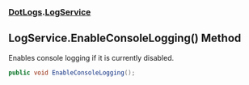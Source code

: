 ### [DotLogs](DotLogs.md 'DotLogs').[LogService](DotLogs.LogService.md 'DotLogs\.LogService')

## LogService\.EnableConsoleLogging\(\) Method

Enables console logging if it is currently disabled\.

```csharp
public void EnableConsoleLogging();
```